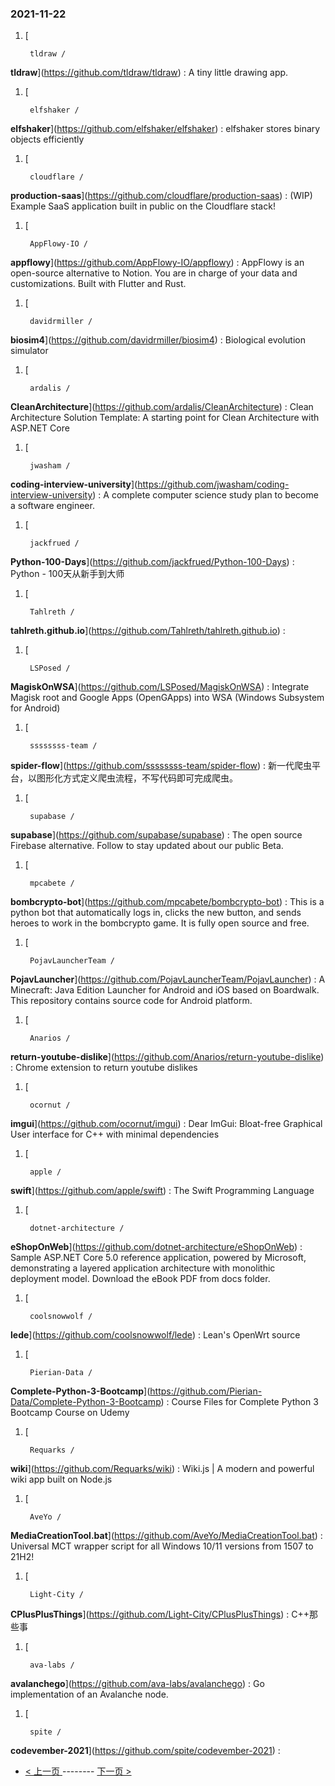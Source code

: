 ### 2021-11-22 
1. [
    

        tldraw /
**tldraw**](https://github.com/tldraw/tldraw) : A tiny little drawing app.
1. [
    

        elfshaker /
**elfshaker**](https://github.com/elfshaker/elfshaker) : elfshaker stores binary objects efficiently
1. [
    

        cloudflare /
**production-saas**](https://github.com/cloudflare/production-saas) : (WIP) Example SaaS application built in public on the Cloudflare stack!
1. [
    

        AppFlowy-IO /
**appflowy**](https://github.com/AppFlowy-IO/appflowy) : AppFlowy is an open-source alternative to Notion. You are in charge of your data and customizations. Built with Flutter and Rust.
1. [
    

        davidrmiller /
**biosim4**](https://github.com/davidrmiller/biosim4) : Biological evolution simulator
1. [
    

        ardalis /
**CleanArchitecture**](https://github.com/ardalis/CleanArchitecture) : Clean Architecture Solution Template: A starting point for Clean Architecture with ASP.NET Core
1. [
    

        jwasham /
**coding-interview-university**](https://github.com/jwasham/coding-interview-university) : A complete computer science study plan to become a software engineer.
1. [
    

        jackfrued /
**Python-100-Days**](https://github.com/jackfrued/Python-100-Days) : Python - 100天从新手到大师
1. [
    

        Tahlreth /
**tahlreth.github.io**](https://github.com/Tahlreth/tahlreth.github.io) : 
1. [
    

        LSPosed /
**MagiskOnWSA**](https://github.com/LSPosed/MagiskOnWSA) : Integrate Magisk root and Google Apps (OpenGApps) into WSA (Windows Subsystem for Android)
1. [
    

        ssssssss-team /
**spider-flow**](https://github.com/ssssssss-team/spider-flow) : 新一代爬虫平台，以图形化方式定义爬虫流程，不写代码即可完成爬虫。
1. [
    

        supabase /
**supabase**](https://github.com/supabase/supabase) : The open source Firebase alternative. Follow to stay updated about our public Beta.
1. [
    

        mpcabete /
**bombcrypto-bot**](https://github.com/mpcabete/bombcrypto-bot) : This is a python bot that automatically logs in, clicks the new button, and sends heroes to work in the bombcrypto game. It is fully open source and free.
1. [
    

        PojavLauncherTeam /
**PojavLauncher**](https://github.com/PojavLauncherTeam/PojavLauncher) : A Minecraft: Java Edition Launcher for Android and iOS based on Boardwalk. This repository contains source code for Android platform.
1. [
    

        Anarios /
**return-youtube-dislike**](https://github.com/Anarios/return-youtube-dislike) : Chrome extension to return youtube dislikes
1. [
    

        ocornut /
**imgui**](https://github.com/ocornut/imgui) : Dear ImGui: Bloat-free Graphical User interface for C++ with minimal dependencies
1. [
    

        apple /
**swift**](https://github.com/apple/swift) : The Swift Programming Language
1. [
    

        dotnet-architecture /
**eShopOnWeb**](https://github.com/dotnet-architecture/eShopOnWeb) : Sample ASP.NET Core 5.0 reference application, powered by Microsoft, demonstrating a layered application architecture with monolithic deployment model. Download the eBook PDF from docs folder.
1. [
    

        coolsnowwolf /
**lede**](https://github.com/coolsnowwolf/lede) : Lean's OpenWrt source
1. [
    

        Pierian-Data /
**Complete-Python-3-Bootcamp**](https://github.com/Pierian-Data/Complete-Python-3-Bootcamp) : Course Files for Complete Python 3 Bootcamp Course on Udemy
1. [
    

        Requarks /
**wiki**](https://github.com/Requarks/wiki) : Wiki.js | A modern and powerful wiki app built on Node.js
1. [
    

        AveYo /
**MediaCreationTool.bat**](https://github.com/AveYo/MediaCreationTool.bat) : Universal MCT wrapper script for all Windows 10/11 versions from 1507 to 21H2!
1. [
    

        Light-City /
**CPlusPlusThings**](https://github.com/Light-City/CPlusPlusThings) : C++那些事
1. [
    

        ava-labs /
**avalanchego**](https://github.com/ava-labs/avalanchego) : Go implementation of an Avalanche node.
1. [
    

        spite /
**codevember-2021**](https://github.com/spite/codevember-2021) :  

- [ < 上一页 ](https://github.com/able8/github-trending-daily-record/blob/master/2021-11-21.md) -------- [ 下一页 > ](https://github.com/able8/github-trending-daily-record/blob/master/2021-11-23.md)